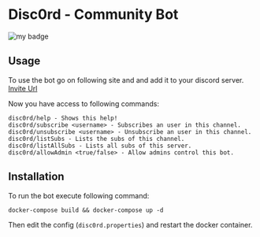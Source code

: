 # Disc0rd - Community Bot
![my badge](https://github.com/scolastico/disc0rd/workflows/Java%20CI/badge.svg)

## Usage
To use the bot go on following site and and add it to your discord server. [Invite Url](https://invite.disc0rd.me/)

Now you have access to following commands:
```
disc0rd/help - Shows this help!
disc0rd/subscribe <username> - Subscribes an user in this channel.
disc0rd/unsubscribe <username> - Unsubscribe an user in this channel.
disc0rd/listSubs - Lists the subs of this channel.
disc0rd/listAllSubs - Lists all subs of this server.
disc0rd/allowAdmin <true/false> - Allow admins control this bot.
```

## Installation
To run the bot execute following command:
``` shell script
docker-compose build && docker-compose up -d
```
Then edit the config (`disc0rd.properties`) and restart the docker container.